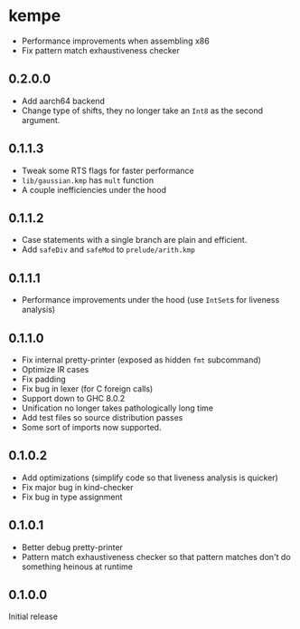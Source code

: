 # kempe

  * Performance improvements when assembling x86
  * Fix pattern match exhaustiveness checker

## 0.2.0.0

  * Add aarch64 backend
  * Change type of shifts, they no longer take an `Int8` as the second argument.

## 0.1.1.3

  * Tweak some RTS flags for faster performance
  * `lib/gaussian.kmp` has `mult` function
  * A couple inefficiencies under the hood

## 0.1.1.2

  * Case statements with a single branch are plain and efficient.
  * Add `safeDiv` and `safeMod` to `prelude/arith.kmp`

## 0.1.1.1

  * Performance improvements under the hood (use `IntSet`s for liveness
    analysis)

## 0.1.1.0

  * Fix internal pretty-printer (exposed as hidden `fmt` subcommand)
  * Optimize IR cases
  * Fix padding
  * Fix bug in lexer (for C foreign calls)
  * Support down to GHC 8.0.2
  * Unification no longer takes pathologically long time
  * Add test files so source distribution passes
  * Some sort of imports now supported.

## 0.1.0.2

  * Add optimizations (simplify code so that liveness analysis is quicker)
  * Fix major bug in kind-checker
  * Fix bug in type assignment

## 0.1.0.1

  * Better debug pretty-printer
  * Pattern match exhaustiveness checker so that pattern matches don't do
    something heinous at runtime

## 0.1.0.0

Initial release
